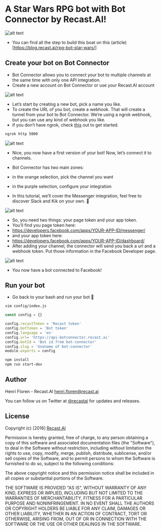 # A Star Wars RPG bot with Bot Connector by Recast.AI!

[intro]: https://blog.recast.ai/wp-content/uploads/2016/12/illu-3.png "intro"
![alt text][intro]

* You can find all the step to build this boat on this (article)[https://blog.recast.ai/rpg-bot-star-wars/]
## Create your bot on Bot Connector

* Bot Connector allows you to connect your bot to multiple channels at the same time with only one API integration.
* Create a new account on Bot Connector or use your Recast.AI account

[home-connector]: https://blog.recast.ai/wp-content/uploads/2016/12/S%C3%A9lection_043.jpg "home-connector"
![alt text][home-connector]

* Let’s start by creating a new bot, pick a name you like.
* To create the URL of you bot, create a webhook. That will create a tunnel from your bot to Bot Connector. We’re using a ngrok webhook, but you can use any kind of webhook you like.
* if you don’t have ngrok, check [this](https://ngrok.com/download) out to get started.

```bash
ngrok http 5000
```

[create-bot-connector]: https://blog.recast.ai/wp-content/uploads/2016/12/S%C3%A9lection_044.jpg "create-bot-connector"
![alt text][create-bot-connector]

* Nice, you now have a first version of your bot! Now, let’s connect it to channels.

* Bot Connector has two main zones:

 * in the orange selection, pick the channel you want

 * in the purple selection, configure your integration

* In this tutorial, we’ll cover the Messenger integration, feel free to discover Slack and Kik on your own. 🙂

[setup-messenger]: https://blog.recast.ai/wp-content/uploads/2016/12/S%C3%A9lection_045.jpg "setup-messenger"
![alt text][setup-messenger]

* So, you need two things: your page token and your app token.
* You’ll find you page token here:
* https://developers.facebook.com/apps/YOUR-APP-ID/messenger/
* and your app token here:
* https://developers.facebook.com/apps/YOUR-APP-ID/dashboard/
* After adding your channel, the connector will send you back a url and a webhook token. Put those information in the Facebook Developer page.

[setup-messenger-logs]: https://blog.recast.ai/wp-content/uploads/2016/12/S%C3%A9lection_048-1.jpg "setup-messenger-logs"
![alt text][setup-messenger-logs]

* You now have a bot connected to Facebook!


## Run your bot

* Go back to your bash and run your bot 🙂
```bash
vim config/index.js
```
```javascript
const config = {}

config.recastToken = 'Recast token'
config.botToken = 'Bot token'
config.language = 'en'
config.url= 'https://api-botconnector.recast.ai'
config.botId = 'Bot id from bot-connector'
config.slug = 'Usename of bot-connector'
module.exports = config
```

```bash
npm install 
npm run start-dev
```

## Author

Henri Floren - Recast.AI
henri.floren@recast.ai

You can follow us on Twitter at [@recastai](https://twitter.com/recastai) for updates and releases.

## License

Copyright (c) [2016] [Recast.AI](https://recast.ai)

Permission is hereby granted, free of charge, to any person obtaining a copy
of this software and associated documentation files (the "Software"), to deal
in the Software without restriction, including without limitation the rights
to use, copy, modify, merge, publish, distribute, sublicense, and/or sell
copies of the Software, and to permit persons to whom the Software is
furnished to do so, subject to the following conditions:

The above copyright notice and this permission notice shall be included in all
copies or substantial portions of the Software.

THE SOFTWARE IS PROVIDED "AS IS", WITHOUT WARRANTY OF ANY KIND, EXPRESS OR
IMPLIED, INCLUDING BUT NOT LIMITED TO THE WARRANTIES OF MERCHANTABILITY,
FITNESS FOR A PARTICULAR PURPOSE AND NONINFRINGEMENT. IN NO EVENT SHALL THE
AUTHORS OR COPYRIGHT HOLDERS BE LIABLE FOR ANY CLAIM, DAMAGES OR OTHER
LIABILITY, WHETHER IN AN ACTION OF CONTRACT, TORT OR OTHERWISE, ARISING FROM,
OUT OF OR IN CONNECTION WITH THE SOFTWARE OR THE USE OR OTHER DEALINGS IN THE
SOFTWARE.
